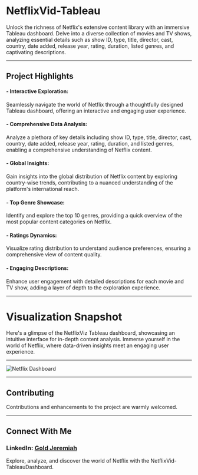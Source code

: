 # NetflixVid-Tableau
Unlock the richness of Netflix's extensive content library with an immersive Tableau dashboard. Delve into a diverse collection of movies and TV shows, analyzing essential details such as show ID, type, title, director, cast, country, date added, release year, rating, duration, listed genres, and captivating descriptions.
_________________________
Project Highlights
-----------------
#### - Interactive Exploration:

  Seamlessly navigate the world of Netflix through a thoughtfully designed Tableau dashboard, offering an interactive and engaging user experience.
#### - Comprehensive Data Analysis:

  Analyze a plethora of key details including show ID, type, title, director, cast, country, date added, release year, rating, duration, and listed genres, enabling a comprehensive understanding of Netflix content.
#### - Global Insights:

  Gain insights into the global distribution of Netflix content by exploring country-wise trends, contributing to a nuanced understanding of the platform's international reach.
#### - Top Genre Showcase:

  Identify and explore the top 10 genres, providing a quick overview of the most popular content categories on Netflix.
#### - Ratings Dynamics:

  Visualize rating distribution to understand audience preferences, ensuring a comprehensive view of content quality.
#### - Engaging Descriptions:

   Enhance user engagement with detailed descriptions for each movie and TV show, adding a layer of depth to the exploration experience.
______________________
# Visualization Snapshot
Here's a glimpse of the NetflixViz Tableau dashboard, showcasing an intuitive interface for in-depth content analysis. Immerse yourself in the world of Netflix, where data-driven insights meet an engaging user experience.

-----
![Netflix Dashboard](https://github.com/Amarachijeremiah/NetflixVid-Tableau/assets/157923556/e118e99e-0acc-4324-8fcc-cb141f54c8ef)

____________________
## Contributing
 Contributions and enhancements to the project are warmly welcomed.
_______________________
## Connect With Me
### LinkedIn: [Gold Jeremiah](https://www.linkedin.com/in/amarachi-jeremiah-74ba112a7/)
Explore, analyze, and discover the world of Netflix with the NetflixVid-TableauDashboard.
